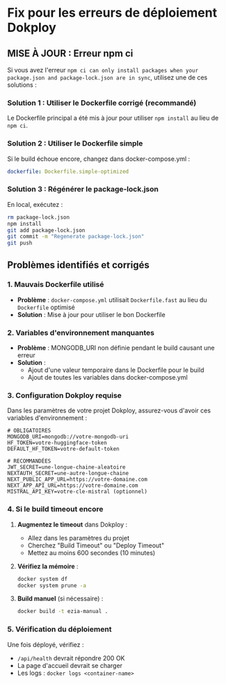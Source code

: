 # Fix pour les erreurs de déploiement Dokploy

## MISE À JOUR : Erreur npm ci

Si vous avez l'erreur `npm ci can only install packages when your package.json and package-lock.json are in sync`, utilisez une de ces solutions :

### Solution 1 : Utiliser le Dockerfile corrigé (recommandé)
Le Dockerfile principal a été mis à jour pour utiliser `npm install` au lieu de `npm ci`.

### Solution 2 : Utiliser le Dockerfile simple
Si le build échoue encore, changez dans docker-compose.yml :
```yaml
dockerfile: Dockerfile.simple-optimized
```

### Solution 3 : Régénérer le package-lock.json
En local, exécutez :
```bash
rm package-lock.json
npm install
git add package-lock.json
git commit -m "Regenerate package-lock.json"
git push
```

## Problèmes identifiés et corrigés

### 1. Mauvais Dockerfile utilisé
- **Problème** : `docker-compose.yml` utilisait `Dockerfile.fast` au lieu du `Dockerfile` optimisé
- **Solution** : Mise à jour pour utiliser le bon Dockerfile

### 2. Variables d'environnement manquantes
- **Problème** : MONGODB_URI non définie pendant le build causant une erreur
- **Solution** : 
  - Ajout d'une valeur temporaire dans le Dockerfile pour le build
  - Ajout de toutes les variables dans docker-compose.yml

### 3. Configuration Dokploy requise

Dans les paramètres de votre projet Dokploy, assurez-vous d'avoir ces variables d'environnement :

```env
# OBLIGATOIRES
MONGODB_URI=mongodb://votre-mongodb-uri
HF_TOKEN=votre-huggingface-token
DEFAULT_HF_TOKEN=votre-default-token

# RECOMMANDÉES
JWT_SECRET=une-longue-chaine-aleatoire
NEXTAUTH_SECRET=une-autre-longue-chaine
NEXT_PUBLIC_APP_URL=https://votre-domaine.com
NEXT_APP_API_URL=https://votre-domaine.com
MISTRAL_API_KEY=votre-cle-mistral (optionnel)
```

### 4. Si le build timeout encore

1. **Augmentez le timeout** dans Dokploy :
   - Allez dans les paramètres du projet
   - Cherchez "Build Timeout" ou "Deploy Timeout"
   - Mettez au moins 600 secondes (10 minutes)

2. **Vérifiez la mémoire** :
   ```bash
   docker system df
   docker system prune -a
   ```

3. **Build manuel** (si nécessaire) :
   ```bash
   docker build -t ezia-manual .
   ```

### 5. Vérification du déploiement

Une fois déployé, vérifiez :
- `/api/health` devrait répondre 200 OK
- La page d'accueil devrait se charger
- Les logs : `docker logs <container-name>`